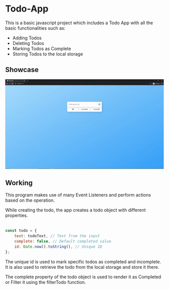 # Todo-App

This is a basic javascript project which includes a Todo App with all the basic functionalities such as:
- Adding Todos
- Deleting Todos
- Marking Todos as Complete
- Storing Todos to the local storage

## Showcase

![Todo App](Demonstration.gif)

## Working

This program makes use of many Event Listeners and perform actions based on the operation.

While creating the todo, the app creates a todo object with different properties.

``` javascript

const todo = {
    text: todoText, // Text from the input
    complete: false, // Default completed value 
    id: Date.now().toString(), // Unique ID
};

```

The unique id is used to mark specific todos as completed and incomplete. It is also used to retrieve the todo from the local storage and store it there.

The complete property of the todo object is used to render it as Completed or Filter it using the filterTodo function.
